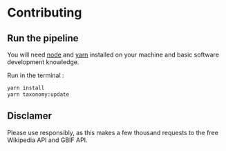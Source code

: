 # Contributing


## Run the pipeline


You will need [node](https://nodejs.org/) and [yarn](https://yarnpkg.com/) installed on your machine and basic software development knowledge.

Run in the terminal :
```sh
yarn install
yarn taxonomy:update
```

## Disclamer

Please use responsibly, as this makes a few thousand requests to the free Wikipedia API and GBIF API.